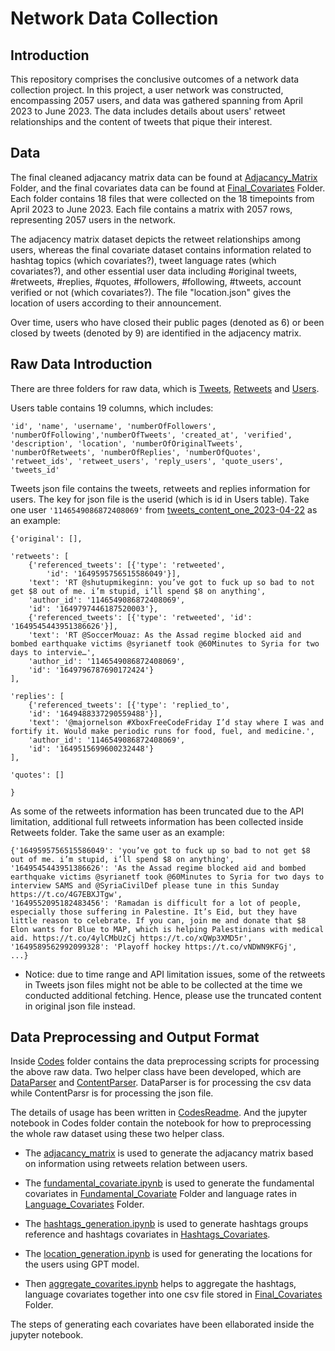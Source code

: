 # Network Data Collection

## Introduction
This repository comprises the conclusive outcomes of a network data collection project. In this project, a user network was constructed, encompassing 2057 users, and data was gathered spanning from April 2023 to June 2023. The data includes details about users' retweet relationships and the content of tweets that pique their interest.

## Data
The final cleaned adjacancy matrix data can be found at [Adjacancy_Matrix](./Adjacancy_Matrix/) Folder, and the final covariates data can be found at [Final_Covariates](./Final_Covariates/) Folder. 
Each folder contains 18 files that were collected on the 18 timepoints from April 2023 to June 2023. Each file contains a matrix with 2057 rows, representing 2057 users in the network. 

The adjacency matrix dataset depicts the retweet relationships among users, whereas the final covariate dataset contains information related to hashtag topics (which covariates?), tweet language rates (which covariates?), and other essential user data including #original tweets,  #retweets, #replies, #quotes, #followers, #following, #tweets, account verified or not (which covariates?). The file "location.json" gives the location of users according to their announcement. 

Over time, users who have closed their public pages (denoted as 6) or been closed by tweets (denoted by 9) are identified in the adjacency matrix.

## Raw Data Introduction
There are three folders for raw data, which is [Tweets](./Retweets/), [Retweets](./Retweets/) and [Users](./Users/).

Users table contains 19 columns, which includes: 

`'id', 'name', 'username', 'numberOfFollowers', 'numberOfFollowing','numberOfTweets', 'created_at', 'verified', 'description', 'location', 'numberOfOriginalTweets', 'numberOfRetweets', 'numberOfReplies', 'numberOfQuotes', 'retweet_ids', 'retweet_users', 'reply_users', 'quote_users', 'tweets_id'`

Tweets json file contains the tweets, retweets and replies information for users. The key for json file is the userid (which is id in Users table). Take one user `'1146549086872408069'` from [tweets_content_one_2023-04-22]('./Tweets/tweets_content_one_2023-04-22.json') as an example:


    {'original': [],

    'retweets': [
        {'referenced_tweets': [{'type': 'retweeted',
            'id': '1649595756515586049'}],
        'text': 'RT @shutupmikeginn: you’ve got to fuck up so bad to not get $8 out of me. i’m stupid, i’ll spend $8 on anything',
        'author_id': '1146549086872408069',
        'id': '1649797446187520003'},
        {'referenced_tweets': [{'type': 'retweeted', 'id': '1649545443951386626'}],
        'text': 'RT @SoccerMouaz: As the Assad regime blocked aid and bombed earthquake victims @syrianetf took @60Minutes to Syria for two days to intervie…',
        'author_id': '1146549086872408069',
        'id': '1649796787690172424'}
    ],

    'replies': [
        {'referenced_tweets': [{'type': 'replied_to',
        'id': '1649488337290559488'}],
        'text': '@majornelson #XboxFreeCodeFriday I’d stay where I was and fortify it. Would make periodic runs for food, fuel, and medicine.',
        'author_id': '1146549086872408069',
        'id': '1649515699600232448'}
    ],

    'quotes': []

    }

As some of the retweets information has been truncated due to the API limitation, additional full retweets information has been collected inside Retweets folder. Take the same user as an example:

    {'1649595756515586049': 'you’ve got to fuck up so bad to not get $8 out of me. i’m stupid, i’ll spend $8 on anything',
    '1649545443951386626': 'As the Assad regime blocked aid and bombed earthquake victims @syrianetf took @60Minutes to Syria for two days to interview SAMS and @SyriaCivilDef please tune in this Sunday https://t.co/4G7EBXJTgw',
    '1649552095182483456': 'Ramadan is difficult for a lot of people, especially those suffering in Palestine. It’s Eid, but they have little reason to celebrate. If you can, join me and donate that $8 Elon wants for Blue to MAP, which is helping Palestinians with medical aid. https://t.co/4ylCMbUzCj https://t.co/xQWp3XMD5r',
    '1649589562992099328': 'Playoff hockey https://t.co/vNDWN9KFGj',
    ...} 

* Notice: due to time range and API limitation issues, some of the retweets in Tweets json files might not be able to be collected at the time we conducted additional fetching. Hence, please use the truncated content in original json file instead.

## Data Preprocessing and Output Format

Inside [Codes](./Codes/) folder contains the data preprocessing scripts for processing the above raw data. Two helper class have been developed, which are [DataParser](./Codes/DataParser.py) and [ContentParser](./Codes/ContentParser.py). DataParser is for processing the csv data while ContentParsr is for processing the json file.

The details of usage has been written in [CodesReadme](./Codes/Codes.md). And the jupyter notebook in Codes folder contain the notebook for how to preprocessing the whole raw dataset using these two helper class.

- The [adjacancy_matrix](./Codes/adjacancy_matrix.ipynb) is used to generate the adjacancy matrix based on information using retweets relation between users.

- The [fundamental_covariate.ipynb](./Codes/fundamental_covariates.ipynb) is used to generate the fundamental covariates in [Fundamental_Covariate](./Fundamental_Covariates/) Folder and language rates in [Language_Covariates](./Language_Covariates/) Folder.

- The [hashtags_generation.ipynb](./Codes/hashtags_generation.ipynb) is used to generate hashtags groups reference and hashtags covariates in [Hashtags_Covariates](./Hashtags_Covariates/).

- The [location_generation.ipynb](./Codes/location_generation.ipynb) is used for generating the locations for the users using GPT model.

- Then [aggregate_covarites.ipynb](./Codes/aggregate_covariates.ipynb) helps to aggregate the hashtags, language covariates together into one csv file stored in [Final_Covariates](./Final_Covariates/) Folder.

The steps of generating each covariates have been ellaborated inside the jupyter notebook.
